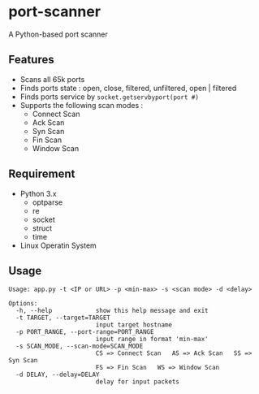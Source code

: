 # port-scanner
A Python-based port scanner

## Features
- Scans all 65k ports
- Finds ports state : open, close, filtered, unfiltered, open | filtered
- Finds ports service by ``socket.getservbyport(port #)``
- Supports the following scan modes :
	- Connect Scan
	- Ack Scan
	- Syn Scan
	- Fin Scan
	- Window Scan

## Requirement
- Python 3.x
	- optparse
	- re
	- socket
	- struct
	- time
- Linux Operatin System


## Usage


```
Usage: app.py -t <IP or URL> -p <min-max> -s <scan mode> -d <delay>

Options:
  -h, --help            show this help message and exit
  -t TARGET, --target=TARGET
                        input target hostname
  -p PORT_RANGE, --port-range=PORT_RANGE
                        input range in format 'min-max'
  -s SCAN_MODE, --scan-mode=SCAN_MODE
                        CS => Connect Scan   AS => Ack Scan   SS => Syn Scan
                        FS => Fin Scan   WS => Window Scan
  -d DELAY, --delay=DELAY
                        delay for input packets

```
